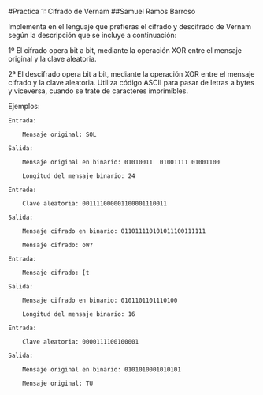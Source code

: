 #Practica 1: Cifrado de Vernam
##Samuel Ramos Barroso

Implementa en el lenguaje que prefieras el cifrado y descifrado de Vernam según la descripción que se incluye a continuación:

1º El cifrado opera bit a bit, mediante la operación XOR entre el mensaje original y la clave aleatoria.

2ª El descifrado opera bit a bit, mediante la operación XOR entre el mensaje cifrado y la clave aleatoria.
Utiliza código ASCII para pasar de letras a bytes y viceversa, cuando se trate de caracteres imprimibles.

Ejemplos:

    Entrada:
    
        Mensaje original: SOL
        
    Salida:
    
        Mensaje original en binario: 01010011  01001111 01001100
        
        Longitud del mensaje binario: 24
        
    Entrada:
    
        Clave aleatoria: 001111000001100001110011
        
    Salida:
    
        Mensaje cifrado en binario: 011011110101011100111111
        
        Mensaje cifrado: oW?
        
    Entrada:
    
        Mensaje cifrado: [t
        
    Salida:
    
        Mensaje cifrado en binario: 0101101101110100
        
        Longitud del mensaje binario: 16
        
    Entrada:
    
        Clave aleatoria: 0000111100100001
        
    Salida:
    
        Mensaje original en binario: 0101010001010101
        
        Mensaje original: TU
        